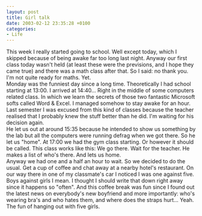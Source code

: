 ```yaml
---
layout: post
title: Girl talk
date: 2003-02-12 23:35:28 +0100
categories:
- Life
---
```

<p>This week I really started going to school. Well except today, which I skipped because of being awake far too long last night. Anyway our first class today wasn't held (at least these were the previsions, and I hope they came true) and there was a math class after that. So I said: no thank you. I'm not quite ready for maths. Yet.<br />
Monday was the funniest day since a long time. Theoretically I had school starting at 13:00. I arrived at 14:40... Right in the middle of some computers related class. In which we learn the secrets of those two fantastic Microsoft softs called Word & Excel. I managed somehow to stay awake for an hour. Last semester I was excused from this kind of classes because the teacher realised that I probably knew the stuff better than he did. I'm waiting for his decision again.<br />
He let us out at around 15:35 because he intended to show us something by the lab but all the computers were running defrag when we got there. So he let us "home". At 17:00 we had the gym class starting. Or however it should be called. This class works like this: We go there. Wait for the teacher. He makes a list of who's there. And lets us home.<br />
Anyway we had one and a half an hour to wait. So we decided to do the usual. Get a cup of coffee and chat away at a nearby hotel's restaurant. On our way there in one of my classmate's car I noticed I was one against five. Boys against girls I mean. I thought I should write that down right away since it happens so "often". And this coffee break was fun since I found out the latest news on everybody's new boyfriend and more importantly: who's wearing bra's and who hates them, and where does the straps hurt... Yeah. The fun of hanging out with five girls.</p>
